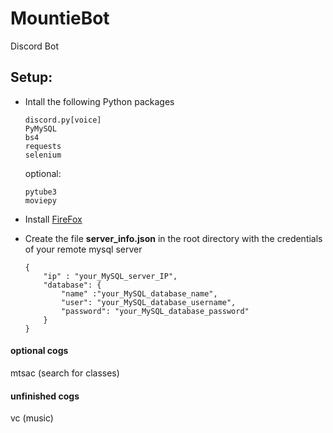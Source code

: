 # MountieBot
Discord Bot


## Setup:

- Intall the following Python packages
    ```
    discord.py[voice] 
    PyMySQL
    bs4
    requests
    selenium
    ```
    optional:
    ```
    pytube3
    moviepy
    ```

- Install [FireFox](https://www.mozilla.org/en-US/firefox/)

- Create the file **server_info.json** in the root directory with the credentials of your remote mysql server
    ```
    {
    	"ip" : "your_MySQL_server_IP",
    	"database": {
    		"name" :"your_MySQL_database_name",
    		"user": "your_MySQL_database_username",
    		"password": "your_MySQL_database_password"
    	}
    }
    ```
    
#### optional cogs
mtsac (search for classes)

#### unfinished cogs
vc (music)